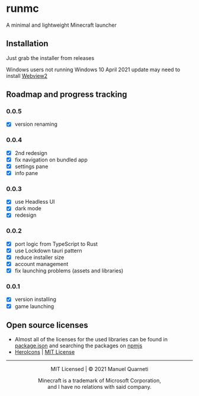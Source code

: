 # runmc

A minimal and lightweight Minecraft launcher

## Installation

Just grab the installer from releases

Windows users not running Windows 10 April 2021 update may need to install [Webview2](https://go.microsoft.com/fwlink/p/?LinkId=2124703)

## Roadmap and progress tracking

### 0.0.5

- [x] version renaming

### 0.0.4

- [x] 2nd redesign
- [x] fix navigation on bundled app
- [x] settings pane
- [x] info pane

### 0.0.3

- [x] use Headless UI
- [x] dark mode
- [x] redesign

### 0.0.2

- [x] port logic from TypeScript to Rust
- [x] use Lockdown tauri pattern
- [x] reduce installer size
- [x] account management
- [x] fix launching problems (assets and libraries)

### 0.0.1

- [x] version installing
- [x] game launching

## Open source licenses

* Almost all of the licenses for the used libraries can be found in [package.json](https://raw.githubusercontent.com/mq1/runmc/main/package.json) and searching the packages on [npmjs](https://www.npmjs.com/)
* [HeroIcons](https://heroicons.com/) | [MIT License](https://raw.githubusercontent.com/tailwindlabs/heroicons/master/LICENSE)

---

<center>
MIT Licensed | © 2021 Manuel Quarneti

Minecraft is a trademark of Microsoft Corporation,<br>and I have no relations with said company.
</center>
